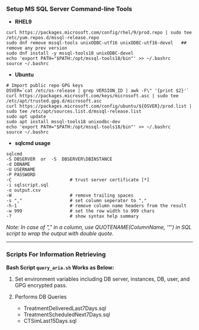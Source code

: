 <h3>Setup MS SQL Server Command-line Tools</h3>

* **RHEL9**
```
curl https://packages.microsoft.com/config/rhel/9/prod.repo | sudo tee /etc/yum.repos.d/mssql-release.repo
sudo dnf remove mssql-tools unixODBC-utf16 unixODBC-utf16-devel   ## remove any prev version
sudo dnf install -y mssql-tools18 unixODBC-devel
echo 'export PATH="$PATH:/opt/mssql-tools18/bin"' >> ~/.bashrc
source ~/.bashrc
```

* **Ubuntu**
```
# Import public repo GPG keys
OSVER=`cat /etc/os-release | grep VERSION_ID | awk -F\" '{print $2}'`
curl https://packages.microsoft.com/keys/microsoft.asc | sudo tee /etc/apt/trusted.gpg.d/microsoft.asc
curl https://packages.microsoft.com/config/ubuntu/${OSVER}/prod.list | sudo tee /etc/apt/sources.list.d/mssql-release.list
sudo apt update
sudo apt install mssql-tools18 unixodbc-dev
echo 'export PATH="$PATH:/opt/mssql-tools18/bin"' >> ~/.bashrc
source ~/.bashrc
```


* **sqlcmd usage**

```
sqlcmd 
-S DBSERVER  or  -S  DBSERVER\DBINSTANCE
-d DBNAME 
-U USERNAME 
-P PASSWORD
-C                      # trust server certificate [*]
-i sqlscript.sql 
-o output.csv 
-W                      # remove trailing spaces
-s ","                  # set column seperator to ","
-h-1                    # remove column name headers from the result
-w 999                  # set the row width to 999 chars
-?                      # show syntax help summary
```

_Note: In case of "," in a column, use QUOTENAME(ColumnName, '"') in SQL script to wrap the output with double quote._

----------------------------------------------------

<h3>Scripts For Information Retrieving</h3>

**Bash Script `query_aria.sh` Works as Below:**

1. Set environment variables including DB server, instances, DB, user, and GPG encrypted pass.

0. Performs DB Queries
    * TreatmentDeliveredLast7Days.sql
    * TreatmentScheduledNext7Days.sql
    * CTSimLast15Days.sql

